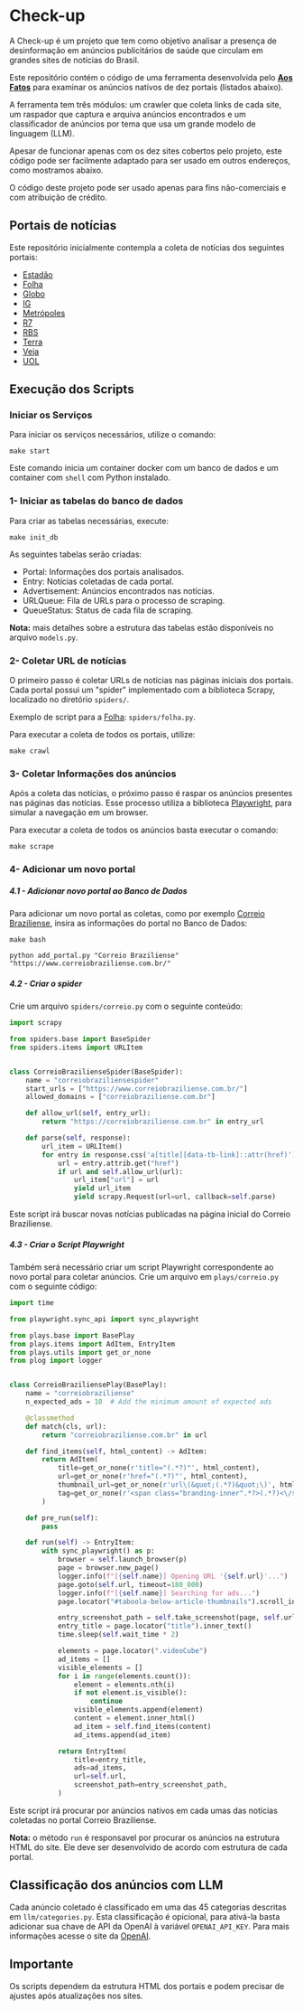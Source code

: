 # Check-up
A Check-up é um projeto que tem como objetivo analisar a presença de desinformação em anúncios publicitários de saúde que circulam em grandes sites de notícias do Brasil.

Este repositório contém o código de uma ferramenta desenvolvida pelo [**Aos Fatos**](https://aosfatos.org) para examinar os anúncios nativos de dez portais (listados abaixo).

A ferramenta tem três módulos: um crawler que coleta links de cada site, um raspador que captura e arquiva anúncios encontrados e um classificador de anúncios por tema que usa um grande modelo de linguagem (LLM).

Apesar de funcionar apenas com os dez sites cobertos pelo projeto, este código pode ser facilmente adaptado para ser usado em outros endereços, como mostramos abaixo.

O código deste projeto pode ser usado apenas para fins não-comerciais e com atribuição de crédito.


## Portais de notícias
Este repositório inicialmente contempla a coleta de notícias dos seguintes portais:

 - [Estadão](https://www.estadao.com.br)
 - [Folha](https://www.folha.uol.com.br)
 - [Globo](https://oglobo.globo.com/)
 - [IG](https://www.ig.com.br)
 - [Metrópoles](https://www.metropoles.com)
 - [R7](https://www.r7.com)
 - [RBS](https://www.clicrbs.com.br)
 - [Terra](https://www.terra.com.br)
 - [Veja](https://veja.abril.com.br)
 - [UOL](https://www.uol.com.br)

## Execução dos Scripts

### Iniciar os Serviços

Para iniciar os serviços necessários, utilize o comando:

`make start`

Este comando inicia um container docker com um banco de dados
e um container com `shell` com Python instalado.


### 1- Iniciar as tabelas do banco de dados
Para criar as tabelas necessárias, execute:

`make init_db`

As seguintes tabelas serão criadas:

 - Portal: Informações dos portais analisados.
 - Entry: Notícias coletadas de cada portal.
 - Advertisement: Anúncios encontrados nas notícias.
 - URLQueue: Fila de URLs para o processo de scraping.
 - QueueStatus: Status de cada fila de scraping.

**Nota:** mais detalhes sobre a estrutura das tabelas estão disponíveis no arquivo `models.py`.


### 2- Coletar URL de notícias
O primeiro passo é coletar URLs de notícias nas páginas iniciais dos portais. Cada portal possui um "spider" implementado com a biblioteca Scrapy, localizado no diretório `spiders/`.

Exemplo de script para a [Folha]("https://www.folha.uol.com.br"): `spiders/folha.py`.

Para executar a coleta de todos os portais, utilize:

`make crawl`

### 3- Coletar Informações dos anúncios 

Após a coleta das notícias, o próximo passo é raspar os anúncios presentes nas páginas das notícias. Esse processo utiliza a biblioteca [Playwright](https://playwright.dev/), para simular a navegação em um browser.

Para executar a coleta de todos os anúncios basta executar o comando:

`make scrape`

### 4- Adicionar um novo portal

##### 4.1 - Adicionar novo portal ao Banco de Dados
Para adicionar um novo portal as coletas, como por exemplo [Correio Braziliense](https://www.correiobraziliense.com.br/), insira as informações do portal no Banco de Dados:

```
make bash

python add_portal.py "Correio Braziliense" "https://www.correiobraziliense.com.br/"
```

##### 4.2 - Criar o spider
Crie um arquivo `spiders/correio.py` com o seguinte conteúdo:

```python
import scrapy

from spiders.base import BaseSpider
from spiders.items import URLItem


class CorreioBrazilienseSpider(BaseSpider):
    name = "correiobraziliensespider"
    start_urls = ["https://www.correiobraziliense.com.br/"]
    allowed_domains = ["correiobraziliense.com.br"]

    def allow_url(self, entry_url):
        return "https://correiobraziliense.com.br" in entry_url

    def parse(self, response):
        url_item = URLItem()
        for entry in response.css('a[title][data-tb-link]::attr(href)')
            url = entry.attrib.get("href")
            if url and self.allow_url(url):
                url_item["url"] = url
                yield url_item
                yield scrapy.Request(url=url, callback=self.parse)
```

Este script irá buscar novas notícias publicadas na página inicial do Correio Braziliense.

##### 4.3 - Criar o Script Playwright
Também será necessário criar um script Playwright correspondente ao novo portal para coletar anúncios. Crie um arquivo em `plays/correio.py` com o seguinte código:

```python
import time

from playwright.sync_api import sync_playwright

from plays.base import BasePlay
from plays.items import AdItem, EntryItem
from plays.utils import get_or_none
from plog import logger


class CorreioBraziliensePlay(BasePlay):
    name = "correiobraziliense"
    n_expected_ads = 10  # Add the minimum amount of expected ads

    @classmethod
    def match(cls, url):
        return "correiobraziliense.com.br" in url

    def find_items(self, html_content) -> AdItem:
        return AdItem(
            title=get_or_none(r'title="(.*?)"', html_content),
            url=get_or_none(r'href="(.*?)"', html_content),
            thumbnail_url=get_or_none(r'url\(&quot;(.*?)&quot;\)', html_content),
            tag=get_or_none(r'<span class="branding-inner".*?>(.*?)<\/span>', html_content),
        )

    def pre_run(self):
        pass

    def run(self) -> EntryItem:
        with sync_playwright() as p:
            browser = self.launch_browser(p)
            page = browser.new_page()
            logger.info(f"[{self.name}] Opening URL '{self.url}'...")
            page.goto(self.url, timeout=180_000)
            logger.info(f"[{self.name}] Searching for ads...")
            page.locator("#taboola-below-article-thumbnails").scroll_into_view_if_needed()

            entry_screenshot_path = self.take_screenshot(page, self.url, goto=False)
            entry_title = page.locator("title").inner_text()
            time.sleep(self.wait_time * 2)

            elements = page.locator(".videoCube")
            ad_items = []
            visible_elements = []
            for i in range(elements.count()):
                element = elements.nth(i)
                if not element.is_visible():
                    continue
                visible_elements.append(element)
                content = element.inner_html()
                ad_item = self.find_items(content)
                ad_items.append(ad_item)

            return EntryItem(
                title=entry_title,
                ads=ad_items,
                url=self.url,
                screenshot_path=entry_screenshot_path,
            )
```

Este script irá procurar por anúncios nativos em cada umas das notícias coletadas no
portal Correio Braziliense.

**Nota:** o método `run` é responsavel por procurar os anúncios na estrutura HTML do site. Ele
deve ser desenvolvido de acordo com estrutura de cada portal.

## Classificação dos anúncios com LLM
Cada anúncio coletado é classificado em uma das 45 categorias descritas em `llm/categories.py`.
Esta classificação é opicional, para ativá-la basta adicionar sua chave de API da OpenAI à variável `OPENAI_API_KEY`.
Para mais informações acesse o site da [OpenAI](https://platform.openai.com/docs/api-reference/api-keys).


## Importante
Os scripts dependem da estrutura HTML dos portais e podem precisar de ajustes após atualizações nos sites.
